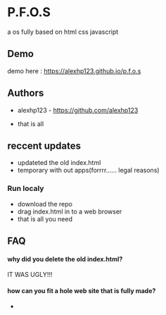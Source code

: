 
# P.F.O.S

a os fully based on html css javascript

## Demo
demo here : https://alexhp123.github.io/p.f.o.s


## Authors
- alexhp123 - https://github.com/alexhp123

- that is all

## reccent updates
- updateted the old index.html
- temporary with out apps(forrrr...... legal reasons)
### Run localy

- download the repo
- drag index.html in to a web browser 
- that is all you need
## FAQ

#### why did you delete the old index.html?
IT WAS UGLY!!!

#### how can you fit a hole web site that is fully made?

- <style>
- <script>



## Support

For support, email is in my github bio


